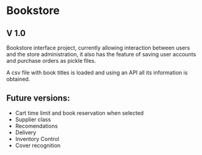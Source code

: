 # Bookstore

V 1.0
-

Bookstore interface project, currently allowing interaction between users and the store administration, it also has the feature of saving user accounts and purchase orders as pickle files.

A csv file with book titles is loaded and using an API all its information is obtained.

Future versions:
-
- Cart time limit and book reservation when selected
- Supplier class
- Recomendations
- Delivery
- Inventory Control
- Cover recognition 
